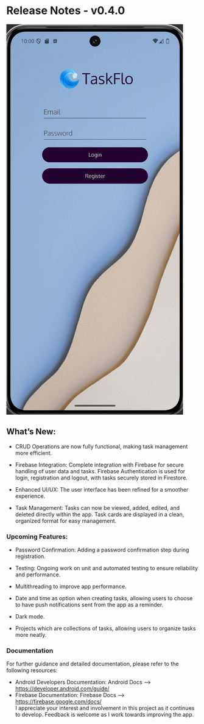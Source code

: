 # Release Notes - v0.4.0
![Menu-login](v0.2.0_Screenshot_Pixel8Pro/v0.2.0_Main_login_screen.png)

## What’s New:
- CRUD Operations are now fully functional, making task management more efficient.

- Firebase Integration: Complete integration with Firebase for secure handling of user data and tasks. Firebase Authentication is used for login, registration and logout, with tasks securely stored in Firestore.

- Enhanced UI/UX: The user interface has been refined for a smoother experience.

- Task Management: Tasks can now be viewed, added, edited, and deleted directly within the app. Task cards are displayed in a clean, organized format for easy management.

### Upcoming Features:
- Password Confirmation: Adding a password confirmation step during registration.
  
- Testing: Ongoing work on unit and automated testing to ensure reliability and performance.

- Multithreading to improve app performance.

- Date and time as option when creating tasks, allowing users to choose to have push notifications sent from the app as a reminder.

- Dark mode.

- Projects which are collections of tasks, allowing users to organize tasks more neatly.

### Documentation
For further guidance and detailed documentation, please refer to the following resources:

- Android Developers Documentation: Android Docs --> https://developer.android.com/guide/
- Firebase Documentation: Firebase Docs --> https://firebase.google.com/docs/
  <br />
I appreciate your interest and involvement in this project as it continues to develop. Feedback is welcome as I work towards improving the app.



